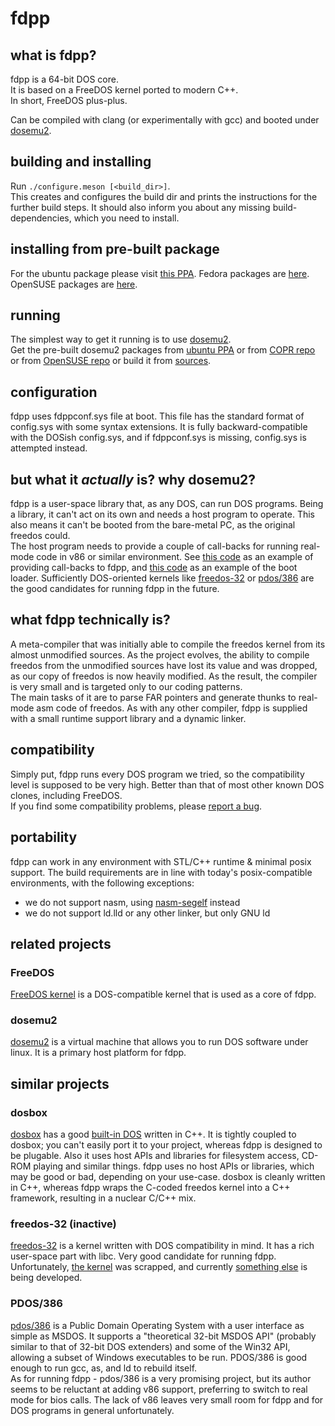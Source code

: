 # fdpp

## what is fdpp?
fdpp is a 64-bit DOS core.<br/>
It is based on a FreeDOS kernel ported to modern C++.<br/>
In short, FreeDOS plus-plus.

Can be compiled with clang (or experimentally with gcc) and booted under
[dosemu2](https://github.com/dosemu2/dosemu2).

## building and installing
Run `./configure.meson [<build_dir>]`.<br/>
This creates and configures the build dir and prints
the instructions for the further build steps. It should also inform
you about any missing build-dependencies, which you need to install.

## installing from pre-built package
For the ubuntu package please visit
[this PPA](https://code.launchpad.net/~dosemu2/+archive/ubuntu/ppa).
Fedora packages are
[here](https://copr.fedorainfracloud.org/coprs/stsp/dosemu2).
OpenSUSE packages are
[here](https://download.opensuse.org/repositories/home:/stsp2/openSUSE_Tumbleweed).

## running
The simplest way to get it running is to use
[dosemu2](https://github.com/dosemu2/dosemu2).<br/>
Get the pre-built dosemu2 packages from
[ubuntu PPA](https://code.launchpad.net/~dosemu2/+archive/ubuntu/ppa)
or from
[COPR repo](https://copr.fedorainfracloud.org/coprs/stsp/dosemu2)
or from
[OpenSUSE repo](https://download.opensuse.org/repositories/home:/stsp2/openSUSE_Tumbleweed)
or build it from
[sources](https://github.com/dosemu2/dosemu2).

## configuration
fdpp uses fdppconf.sys file at boot. This file has
the standard format of config.sys with some syntax
extensions. It is fully backward-compatible with the
DOSish config.sys, and if fdppconf.sys is missing,
config.sys is attempted instead.

## but what it *actually* is? why dosemu2?
fdpp is a user-space library that, as any DOS, can
run DOS programs. Being a library, it can't act on
its own and needs a host program to operate. This
also means it can't be booted from the bare-metal
PC, as the original freedos could.<br/>
The host program needs to provide a couple of
call-backs for running real-mode code in v86 or
similar environment. See
[this code](https://github.com/stsp/dosemu2/blob/devel/src/plugin/fdpp/fdpp.c)
as an example of providing call-backs to fdpp, and
[this code](https://github.com/stsp/dosemu2/blob/devel/src/plugin/fdpp/boot.c)
as an example of the boot loader.
Sufficiently DOS-oriented kernels like
[freedos-32](http://freedos-32.sourceforge.net/)
or
[pdos/386](http://pdos.sourceforge.net/)
are the good candidates for running fdpp in the future.

## what fdpp technically is?
A meta-compiler that was initially able to compile the
freedos kernel from its almost unmodified sources.
As the project evolves, the ability to compile freedos
from the unmodified sources have lost its value and was
dropped, as our copy of freedos is now heavily modified.
As the result, the compiler is very small and is targeted
only to our coding patterns.<br/>
The main tasks of it are to parse FAR pointers and generate
thunks to real-mode asm code of freedos. As with any other
compiler, fdpp is supplied with a small runtime support
library and a dynamic linker.

## compatibility
Simply put, fdpp runs every DOS program we tried, so the
compatibility level is supposed to be very high. Better
than that of most other known DOS clones, including FreeDOS.<br/>
If you find some compatibility problems, please
[report a bug](https://github.com/dosemu2/fdpp/issues).

## portability
fdpp can work in any environment with STL/C++ runtime & minimal
posix support.
The build requirements are in line with today's posix-compatible
environments, with the following exceptions:
- we do not support nasm, using
  [nasm-segelf](https://github.com/stsp/nasm-segelf) instead
- we do not support ld.lld or any other linker, but only GNU ld

## related projects
### FreeDOS
[FreeDOS kernel](http://www.fdos.org/kernel/) is a
DOS-compatible kernel that is used as a core of fdpp.

### dosemu2
[dosemu2](https://github.com/dosemu2/dosemu2)
is a virtual machine that allows you to run DOS software under linux.
It is a primary host platform for fdpp.

## similar projects
### dosbox
[dosbox](https://www.dosbox.com/) has a good
[built-in DOS](https://sourceforge.net/p/dosbox/code-0/HEAD/tree/dosbox/trunk/src/dos/)
written in C++. It is tightly coupled to dosbox; you can't
easily port it to your project, whereas fdpp is designed to
be plugable. Also it uses host APIs and libraries for
filesystem access, CD-ROM playing and similar things. fdpp
uses no host APIs or libraries, which may be good or bad,
depending on your use-case. dosbox is cleanly written in C++,
whereas fdpp wraps the C-coded freedos kernel into a C++ framework,
resulting in a nuclear C/C++ mix.

### freedos-32 (inactive)
[freedos-32](http://freedos-32.sourceforge.net/) is a
kernel written with DOS compatibility in mind. It has a
rich user-space part with libc. Very good candidate for
running fdpp. Unfortunately,
[the kernel](https://sourceforge.net/p/freedos-32/code/HEAD/tree/trunk/)
was scrapped, and currently
[something else](https://github.com/salvois/kernel)
is being developed.

### PDOS/386
[pdos/386](http://pdos.sourceforge.net/)
is a Public Domain Operating System with a user interface as simple
as MSDOS.
It supports a "theoretical 32-bit MSDOS API" (probably similar to
that of 32-bit DOS extenders) and some of the Win32 API, allowing
a subset of Windows executables to be run. PDOS/386 is good enough to
run gcc, as, and ld to rebuild itself.<br/>
As for running fdpp - pdos/386 is a very promising project, but
its author seems to be reluctant at adding v86 support, preferring
to switch to real mode for bios calls. The lack of v86 leaves very
small room for fdpp and for DOS programs in general unfortunately.
